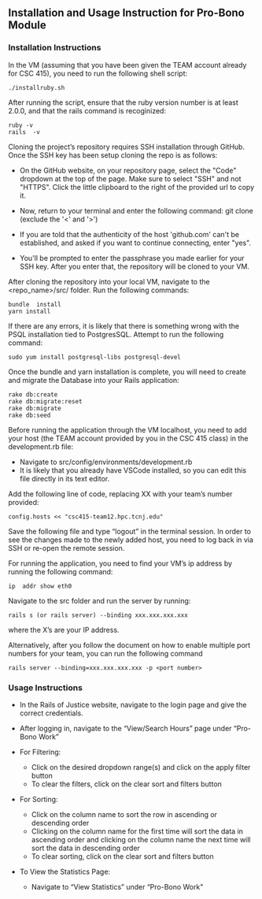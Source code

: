 ## Installation and Usage Instruction for Pro-Bono Module

### Installation Instructions

In the VM (assuming that you have been given the TEAM account already for CSC 415), you need to run the following shell script:

```
./installruby.sh
```

After running the script, ensure that the ruby version number is at least 2.0.0, and that the rails command is recoginized:

```
ruby -v
rails  -v
```

Cloning the project’s repository requires SSH installation through GitHub. Once the SSH key has been setup cloning the repo is as follows:
* On the GitHub website, on your repository page, select the "Code" dropdown at the top of the page. Make sure to select "SSH" and not "HTTPS". Click the little clipboard to the right of the provided url to copy it.

* Now, return to your terminal and enter the following command: git clone <copied url> (exclude the '<' and '>')

* If you are told that the authenticity of the host 'github.com' can't be established, and asked if you want to continue connecting, enter "yes".

* You'll be prompted to enter the passphrase you made earlier for your SSH key. After you enter that, the repository will be cloned to your VM.

After cloning the repository into your local VM, navigate to the <repo_name>/src/ folder. Run the following commands:

```
bundle  install
yarn install
```

If there are any errors, it is likely that there is something wrong with the PSQL installation tied to PostgresSQL. Attempt to run the following command:

```
sudo yum install postgresql-libs postgresql-devel
```

Once the bundle and yarn installation is complete, you will need to create and migrate the Database into your Rails application:

```
rake db:create
rake db:migrate:reset
rake db:migrate
rake db:seed
```
Before running the application through the VM localhost, you need to add your host (the TEAM account provided by you in the CSC 415 class) in the development.rb file:

* Navigate to src/config/environments/development.rb
* It is likely that you already have VSCode installed, so you can edit this file directly in its text editor.

Add the following line of code, replacing XX with your team’s number provided:

```
config.hosts << "csc415-team12.hpc.tcnj.edu"
```

Save the following file and type “logout” in the terminal session. In order to see the changes made to the newly added host, you need to log back in via SSH or re-open the remote session.

For running the application, you need to find your VM’s ip address by running the following command:

```
ip  addr show eth0
```

Navigate to the src folder and run the server by running:

```
rails s (or rails server) --binding xxx.xxx.xxx.xxx
```

where the X’s are your IP address.

Alternatively, after you follow the document on how to enable multiple port numbers for your team, you can run the following command

```
rails server --binding=xxx.xxx.xxx.xxx -p <port number>
```

### Usage Instructions
* In the Rails of Justice website, navigate to the login page and give the correct credentials. 
* After logging in, navigate to the “View/Search Hours” page under “Pro-Bono Work”

* For Filtering:
    * Click on the desired dropdown range(s) and click on the apply filter button 
    * To clear the filters, click on the clear sort and filters button

* For Sorting:
    * Click on the column name to sort the row in ascending or descending order
    * Clicking on the column name for the first time will sort the data in ascending order and clicking on the column name the next time will sort the data in descending order
    * To clear sorting, click on the clear sort and filters button

* To View the Statistics Page:
    * Navigate to “View Statistics” under “Pro-Bono Work"


 
